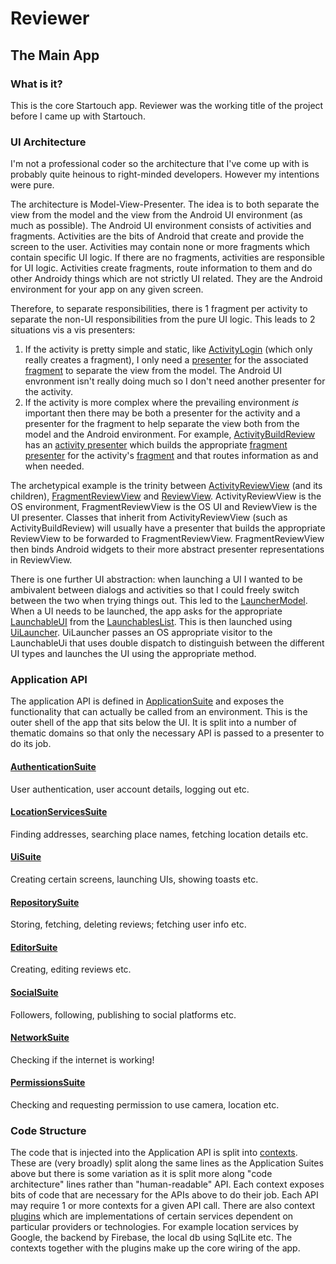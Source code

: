 # Reviewer
## The Main App
### What is it?
This is the core Startouch app. Reviewer was the working title of the project before I came up with Startouch.

### UI Architecture
I'm not a professional coder so the architecture that I've come up with is probably quite heinous to right-minded developers. 
However my intentions were pure.

The architecture is Model-View-Presenter. The idea is to both separate the view from the model and the view from the 
Android UI environment (as much as possible). The Android UI environment consists of activities and fragments. Activities are the bits of Android that create and provide the screen to the user. Activities may contain none or more fragments which contain specific UI logic. If there are no fragments, activities are responsible for UI logic. Activities create fragments, route information to them and do other Androidy things which are not strictly UI related. They are the Android environment for your app on any given screen. 

Therefore, to separate responsibilities, there is 1 fragment per activity to separate the non-UI responsibilities from the pure UI logic. This leads to 2 situations vis a vis presenters:

1) If the activity is pretty simple and static, like [ActivityLogin][login_activity_ref] (which only really creates a fragment), I only need a [presenter][presenter_ref] for the associated [fragment][fragment_ref] to separate the view from the model. The Android UI envronment isn't really doing much so I don't need another presenter for the activity.
2) If the activity is more complex where the prevailing environment *is* important then there may be both a presenter for the activity and a presenter for the fragment to help separate the view both from the model and the Android environment. For example, [ActivityBuildReview][review_building_activity_ref] has an [activity presenter][activity_presenter_ref] which builds the appropriate [fragment presenter][fragment_presenter_ref] for the activity's [fragment][fragment_reviewbuild_ref] and that routes information as and when needed.

The archetypical example is the trinity between [ActivityReviewView][activity_rv_ref] (and its children), [FragmentReviewView][fragment_rv_ref] and [ReviewView][rv_ref]. ActivityReviewView is the OS environment, FragmentReviewView is the OS UI and ReviewView is the UI presenter. Classes that inherit from ActivityReviewView (such as ActivityBuildReview) will usually have a presenter that builds the appropriate ReviewView to be forwarded to FragmentReviewView. FragmentReviewView then binds Android widgets to their more abstract presenter representations in ReviewView. 

There is one further UI abstraction: when launching a UI I wanted to be ambivalent between dialogs and activities so that I could freely switch between the two when trying things out. This led to the [LauncherModel][launcher_model_ref]. When a UI needs to be launched, the app asks for the appropriate [LaunchableUI][launchable_ui_ref] from the [LaunchablesList][launchables_list_ref]. This is then launched using [UiLauncher][ui_launcher_ref]. UiLauncher passes an OS appropriate visitor to the LaunchableUi that uses double dispatch to distinguish between the different UI types and launches the UI using the appropriate method.

  [login_activity_ref]: https://github.com/chdryra/Reviewer/blob/master/src/main/java/com/chdryra/android/reviewer/ApplicationPlugins/PlugIns/UiPlugin/UiAndroid/Implementation/Activities/ActivityLogin.java
  [presenter_ref]: https://github.com/chdryra/Reviewer/blob/master/src/main/java/com/chdryra/android/reviewer/Presenter/ReviewViewModel/Implementation/View/PresenterLogin.java
  [fragment_ref]: https://github.com/chdryra/Reviewer/blob/master/src/main/java/com/chdryra/android/reviewer/ApplicationPlugins/PlugIns/UiPlugin/UiAndroid/Implementation/Fragments/FragmentLogin.java
  [review_building_activity_ref]: https://github.com/chdryra/Reviewer/blob/master/src/main/java/com/chdryra/android/reviewer/ApplicationPlugins/PlugIns/UiPlugin/UiAndroid/Implementation/Activities/ActivityBuildReview.java
  [activity_presenter_ref]: https://github.com/chdryra/Reviewer/blob/master/src/main/java/com/chdryra/android/reviewer/Presenter/ReviewBuilding/Implementation/PresenterReviewBuild.java
  [fragment_presenter_ref]: https://github.com/chdryra/Reviewer/blob/master/src/main/java/com/chdryra/android/reviewer/Presenter/ReviewBuilding/Interfaces/ReviewEditor.java
  [fragment_reviewbuild_ref]: https://github.com/chdryra/Reviewer/blob/master/src/main/java/com/chdryra/android/reviewer/ApplicationPlugins/PlugIns/UiPlugin/UiAndroid/Implementation/Fragments/FragmentReviewView.java
  [activity_rv_ref]: https://github.com/chdryra/Reviewer/blob/master/src/main/java/com/chdryra/android/reviewer/ApplicationPlugins/PlugIns/UiPlugin/UiAndroid/Implementation/Activities/ActivityReviewView.java
  [fragment_rv_ref]: https://github.com/chdryra/Reviewer/blob/master/src/main/java/com/chdryra/android/reviewer/ApplicationPlugins/PlugIns/UiPlugin/UiAndroid/Implementation/Fragments/FragmentReviewView.java
  [rv_ref]: https://github.com/chdryra/Reviewer/blob/master/src/main/java/com/chdryra/android/reviewer/Presenter/Interfaces/View/ReviewView.java
  [launcher_model_ref]:
  https://github.com/chdryra/Reviewer/tree/master/src/main/java/com/chdryra/android/reviewer/View/LauncherModel
  [launchable_ui_ref]:
  https://github.com/chdryra/Reviewer/blob/master/src/main/java/com/chdryra/android/reviewer/View/LauncherModel/Interfaces/LaunchableUi.java
  [launchables_list_ref]:
  https://github.com/chdryra/Reviewer/blob/master/src/main/java/com/chdryra/android/reviewer/View/LauncherModel/Interfaces/LaunchablesList.java
  [ui_launcher_ref]:
  https://github.com/chdryra/Reviewer/blob/master/src/main/java/com/chdryra/android/reviewer/View/LauncherModel/Interfaces/UiLauncher.java

### Application API
The application API is defined in [ApplicationSuite][app_suite_ref] and exposes the functionality that can actually be called from an environment. This is the outer shell of the app that sits below the UI. It is split into a number of thematic domains so that only the necessary API is passed to a presenter to do its job.

#### [AuthenticationSuite][auth_suite_ref]
User authentication, user account details, logging out etc.
#### [LocationServicesSuite][loc_suite_ref]
Finding addresses, searching place names, fetching location details etc.
#### [UiSuite][ui_suite_ref]
Creating certain screens, launching UIs, showing toasts etc.
#### [RepositorySuite][repo_suite_ref]
Storing, fetching, deleting reviews; fetching user info etc.
#### [EditorSuite][editor_suite_ref]
Creating, editing reviews etc.
#### [SocialSuite][social_suite_ref]
Followers, following, publishing to social platforms etc.
#### [NetworkSuite][network_suite_ref]
Checking if the internet is working!
#### [PermissionsSuite][perm_suite_ref]
Checking and requesting permission to use camera, location etc.

[app_suite_ref]:
https://github.com/chdryra/Reviewer/blob/master/src/main/java/com/chdryra/android/reviewer/Application/Interfaces/ApplicationSuite.java
[auth_suite_ref]:
https://github.com/chdryra/Reviewer/blob/master/src/main/java/com/chdryra/android/reviewer/Application/Interfaces/AuthenticationSuite.java
[loc_suite_ref]:
https://github.com/chdryra/Reviewer/blob/master/src/main/java/com/chdryra/android/reviewer/Application/Interfaces/LocationServicesSuite.java
[ui_suite_ref]:
https://github.com/chdryra/Reviewer/blob/master/src/main/java/com/chdryra/android/reviewer/Application/Interfaces/UiSuite.java
[repo_suite_ref]: https://github.com/chdryra/Reviewer/blob/master/src/main/java/com/chdryra/android/reviewer/Application/Interfaces/RepositorySuite.java
[editor_suite_ref]: https://github.com/chdryra/Reviewer/blob/master/src/main/java/com/chdryra/android/reviewer/Application/Interfaces/EditorSuite.java
[social_suite_ref]: https://github.com/chdryra/Reviewer/blob/master/src/main/java/com/chdryra/android/reviewer/Application/Interfaces/SocialSuite.java
[network_suite_ref]: https://github.com/chdryra/Reviewer/blob/master/src/main/java/com/chdryra/android/reviewer/Application/Interfaces/NetworkSuite.java
[perm_suite_ref]: https://github.com/chdryra/Reviewer/blob/master/src/main/java/com/chdryra/android/reviewer/Application/Interfaces/PermissionsSuite.java


### Code Structure
The code that is injected into the Application API is split into [contexts][context_ref]. These are (very broadly) split along the same lines as the Application Suites above but there is some variation as it is split more along "code architecture" lines rather than "human-readable" API. Each context exposes bits of code that are necessary for the APIs above to do their job. Each API may require 1 or more contexts for a given API call. There are also context [plugins][plugins_ref] which are implementations of certain services dependent on particular providers or technologies. For example location services by Google, the backend by Firebase, the local db using SqlLite etc. The contexts together with the plugins make up the core wiring of the app.

[context_ref]: https://github.com/chdryra/Reviewer/tree/master/src/main/java/com/chdryra/android/reviewer/ApplicationContexts/Interfaces
[plugins_ref]: https://github.com/chdryra/Reviewer/tree/master/src/main/java/com/chdryra/android/reviewer/ApplicationPlugins
